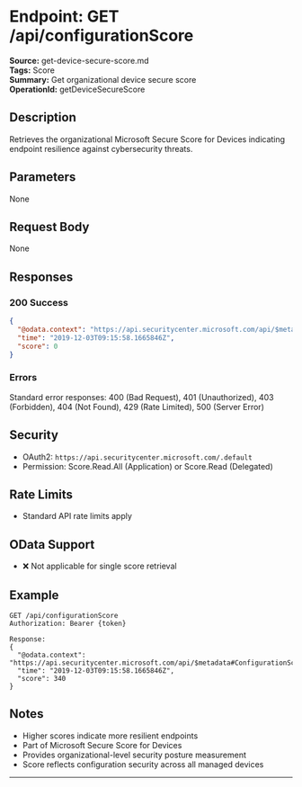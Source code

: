 # Endpoint: GET /api/configurationScore

**Source:** get-device-secure-score.md  
**Tags:** Score  
**Summary:** Get organizational device secure score  
**OperationId:** getDeviceSecureScore

## Description
Retrieves the organizational Microsoft Secure Score for Devices indicating endpoint resilience against cybersecurity threats.

## Parameters
None

## Request Body
None

## Responses
### 200 Success
```json
{
  "@odata.context": "https://api.securitycenter.microsoft.com/api/$metadata#ConfigurationScore/$entity",
  "time": "2019-12-03T09:15:58.1665846Z",
  "score": 0
}
```

### Errors
Standard error responses: 400 (Bad Request), 401 (Unauthorized), 403 (Forbidden), 404 (Not Found), 429 (Rate Limited), 500 (Server Error)

## Security
- OAuth2: `https://api.securitycenter.microsoft.com/.default`
- Permission: Score.Read.All (Application) or Score.Read (Delegated)

## Rate Limits
- Standard API rate limits apply

## OData Support
- ❌ Not applicable for single score retrieval

## Example
```http
GET /api/configurationScore
Authorization: Bearer {token}

Response:
{
  "@odata.context": "https://api.securitycenter.microsoft.com/api/$metadata#ConfigurationScore/$entity",
  "time": "2019-12-03T09:15:58.1665846Z",
  "score": 340
}
```

## Notes
- Higher scores indicate more resilient endpoints
- Part of Microsoft Secure Score for Devices
- Provides organizational-level security posture measurement
- Score reflects configuration security across all managed devices

---
